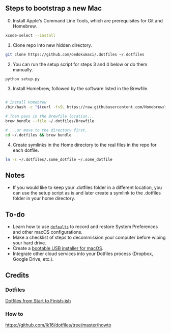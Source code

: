 ## Steps to bootstrap a new Mac

0. Install Apple's Command Line Tools, which are prerequisites for Git and Homebrew.

```zsh
xcode-select --install
```


1. Clone repo into new hidden directory.

```zsh
git clone https://github.com/oedokumaci/.dotfiles ~/.dotfiles
```


2. You can run the setup script for steps 3 and 4 below or do them manually.

```zsh
python setup.py
```

3. Install Homebrew, followed by the software listed in the Brewfile.

```zsh

# Install Homebrew
/bin/bash -c "$(curl -fsSL https://raw.githubusercontent.com/Homebrew/install/HEAD/install.sh)"

# Then pass in the Brewfile location...
brew bundle --file ~/.dotfiles/Brewfile

# ...or move to the directory first.
cd ~/.dotfiles && brew bundle
```


4. Create symlinks in the Home directory to the real files in the repo for each dotfile.

```zsh
ln -s ~/.dotfiles/.some_dotfile ~/.some_dotfile
```


## Notes
- If you would like to keep your .dotfiles folder in a different location, you can use the setup script as is and later create a symlink to the .dotfiles folder in your home directory.


## To-do

- Learn how to use [`defaults`](https://macos-defaults.com/#%F0%9F%99%8B-what-s-a-defaults-command) to record and restore System Preferences and other macOS configurations.
- Make a checklist of steps to decommission your computer before wiping your hard drive.
- Create a [bootable USB installer for macOS](https://support.apple.com/en-us/HT201372).
- Integrate other cloud services into your Dotfiles process (Dropbox, Google Drive, etc.).


## Credits

### Dotfiles
[Dotfiles from Start to Finish-ish](https://www.udemy.com/course/dotfiles-from-start-to-finish-ish/ "Learn Dotfiles from Start to Finish-ish on Udemy"
)

### How to
https://github.com/lk16/dotfiles/tree/master/howto
